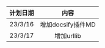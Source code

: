 | 计划日期 |                             内容                             | 
| :--: | :----------------------------------------------------------: | 
|  23/3/16   |                     增加docsify插件MD                      |  
|  23/3/17   |                     增加urllib                    | 
